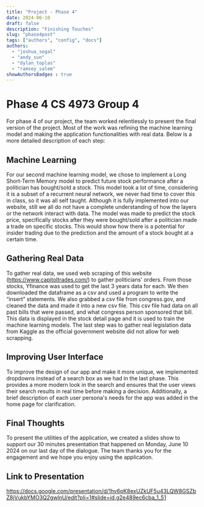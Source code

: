 ```yaml
---
title: "Project - Phase 4"
date: 2024-06-10
draft: false
description: "Finishing Touches"
slug: "phase4post"
tags: ["authors", "config", "docs"]
authors:
  - "joshua_segal"
  - "andy_sun"
  - "dylan_toplas"
  - "ramsey_salem"
showAuthorsBadges : true
---
```


# Phase 4 CS 4973 Group 4

For phase 4 of our project, the team worked relentlessly to present the final version of the project. Most of the work was refining the machine learning model and making the application functionalities with real data. Below is a more detailed description of each step: 

## Machine Learning

For our second machine learning model, we chose to implement a Long Short-Term Memory model to predict future stock performance after a politician has bought/sold a stock. This model took a lot of time, considering it is a subset of a recurrent neural network, we never had time to cover this in class, so it was all self taught. Although it is fully implemented into our website, still we all do not have a complete understanding of how the layers or the network interact with data. The model was made to predict the stock price, specifically stocks after they were bought/sold after a politician made a trade on specific stocks. This would show how there is a potential for insider trading due to the prediction and the amount of a stock bought at a certain time.

## Gathering Real Data

To gather real data, we used web scraping of this website (https://www.capitoltrades.com/) to gather politicians' orders. From those stocks, Yfinance was used to get the last 3 years data for each. We then downloaded the dataframe as a csv and used a program to write the “insert” statements. We also grabbed a csv file from congress.gov, and cleaned the data and made it into a new csv file. This csv file had data on all past bills that were passed, and what congress person sponsored that bill. This data is displayed in the stock detail page and it is used to train the machine learning models. The last step was to gather real legislation data from Kaggle as the official government website did not allow for web scrapping. 

## Improving User Interface

To improve the design of our app and make it more unique, we implemented dropdowns instead of a search box as we had in the last phase. This provides a more modern look in the search and ensures that the user views their search results in real time before making a decision. Additionally, a brief description of each user persona's needs for the app was added in the home page for clarification. 

## Final Thoughts

To present the utilities of the application, we created a slides show to support our 30 minutes presentation that happened on Monday, June 10 2024 on our last day of the dialogue. The team thanks you for the engagement and we hope you enjoy using the application.

## Link to Presentation
https://docs.google.com/presentation/d/1hv6pK8exUZkUF5u43LQW8GSZbZ8jVukbYMO3Q2gwlnU/edit?pli=1#slide=id.g2e489ec6cba_1_51